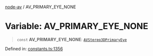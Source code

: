 [node-av](../globals.md) / AV\_PRIMARY\_EYE\_NONE

# Variable: AV\_PRIMARY\_EYE\_NONE

> `const` **AV\_PRIMARY\_EYE\_NONE**: [`AVStereo3DPrimaryEye`](../type-aliases/AVStereo3DPrimaryEye.md)

Defined in: [constants.ts:1356](https://github.com/seydx/av/blob/f8631fc881b394300b1479f511d55cf1c370a87f/src/constants/constants.ts#L1356)
